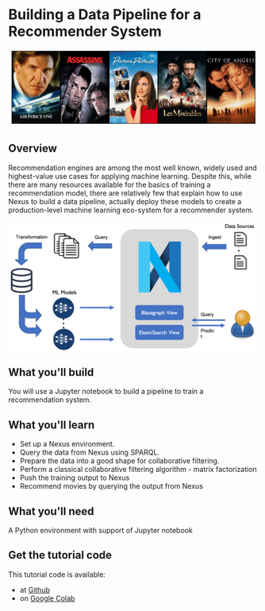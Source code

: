 
# Building a Data Pipeline for a Recommender System

![recommendation](assets/recommendation.png)

## Overview
Recommendation engines are among the most well known, widely used and highest-value use cases for applying machine learning.
Despite this, while there are many resources available for the basics of training a recommendation model,
there are relatively few that explain how to use Nexus to build a data pipeline,
actually deploy these models to create a production-level machine learning eco-system for a recommender system.

![ml_datapipeline](assets/ml_datapipeline.png)

## What you'll build
You will use a Jupyter notebook to build a pipeline to train a recommendation system.

## What you'll learn

* Set up a Nexus environment.
* Query the data from Nexus using SPARQL.
* Prepare the data into a good shape for collaborative filtering.
* Perform a classical collaborative filtering algorithm - matrix factorization
* Push the training output to Nexus
* Recommend movies by querying the output from Nexus

## What you'll need
A Python environment with support of Jupyter notebook

## Get the tutorial code

This tutorial code is available:

* at [Github](https://github.com/BlueBrain/nexus/blob/master/docs/src/main/paradox/docs/tutorial/notebooks/Recommendation%20System%20via%20Nexus.ipynb)
* on [Google Colab](https://colab.research.google.com/github/BlueBrain/nexus/blob/master/docs/src/main/paradox/docs/tutorial/notebooks/Recommendation%20System%20via%20Nexus.ipynb#scrollTo=iWO1Sh7-Ggf0)
